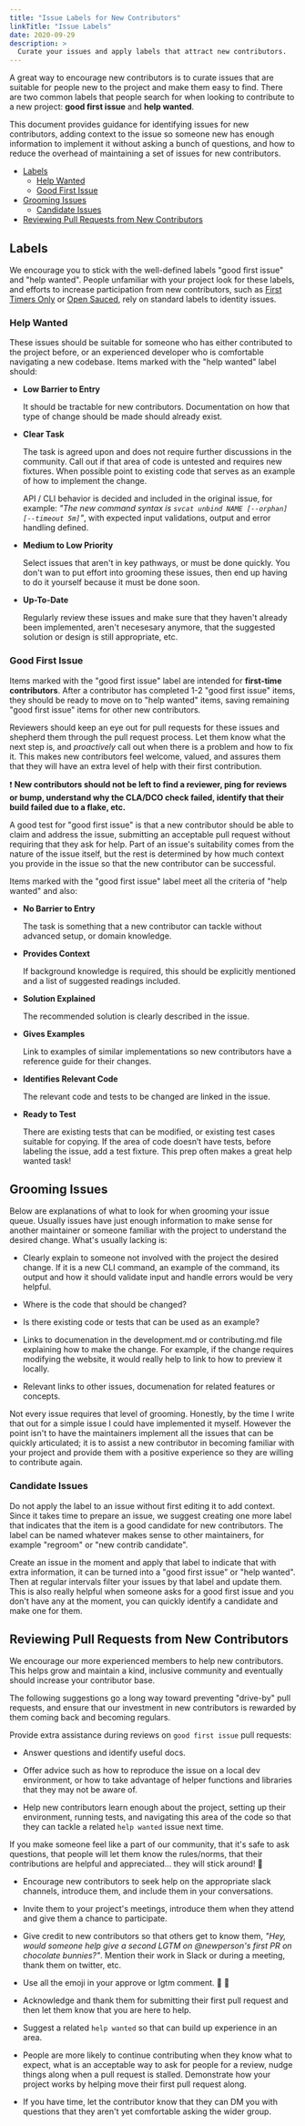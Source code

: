 ```yaml
---
title: "Issue Labels for New Contributors"
linkTitle: "Issue Labels"
date: 2020-09-29
description: >
  Curate your issues and apply labels that attract new contributors.
---
```


A great way to encourage new contributors is to curate issues that are suitable
for people new to the project and make them easy to find. There are two common
labels that people search for when looking to contribute to a new project:
**good first issue** and **help wanted**.

This document provides guidance for identifying issues for new contributors,
adding context to the issue so someone new has enough information to implement
it without asking a bunch of questions, and how to reduce the overhead of
maintaining a set of issues for new contributors.

* [Labels](#labels)
  * [Help Wanted](#help-wanted)
  * [Good First Issue](#good-first-issue)
* [Grooming Issues](#grooming-issues)
  * [Candidate Issues](#candidate-issues)
* [Reviewing Pull Requests from New Contributors](#reviewing-pull-requests-from-new-contributors)

## Labels

We encourage you to stick with the well-defined labels "good first issue" and
"help wanted". People unfamiliar with your project look for these labels, and
efforts to increase participation from new contributors, such as [First Timers
Only] or [Open Sauced], rely on standard labels to identity issues.

### Help Wanted

These issues should be suitable for someone who has either contributed to the project
before, or an experienced developer who is comfortable navigating a new codebase. Items
marked with the "help wanted" label should:

- **Low Barrier to Entry**

  It should be tractable for new contributors. Documentation on how that type of
  change should be made should already exist.

- **Clear Task**

  The task is agreed upon and does not require further discussions in the
  community. Call out if that area of code is untested and requires new
  fixtures. When possible point to existing code that serves as an example
  of how to implement the change.

  API / CLI behavior is decided and included in the original issue, for example:
  _"The new command syntax is `svcat unbind NAME [--orphan] [--timeout 5m]`"_,
  with expected input validations, output and error handling defined.

- **Medium to Low Priority**

  Select issues that aren't in key pathways, or must be done quickly. You don't
  wan to put effort into grooming these issues, then end up having to do it
  yourself because it must be done soon.

- **Up-To-Date**

  Regularly review these issues and make sure that they haven't already been
  implemented, aren't necesesary anymore, that the suggested solution or design
  is still appropriate, etc.

### Good First Issue

Items marked with the "good first issue" label are intended for **first-time
contributors**. After a contributor has completed 1-2 "good first issue" items,
they should be ready to move on to "help wanted" items, saving remaining "good
first issue" items for other new contributors.

Reviewers should keep an eye out for pull requests for these issues and shepherd
them through the pull request process. Let them know what the next step is, and
_proactively_ call out when there is a problem and how to fix it. This makes new
contributors feel welcome, valued, and assures them that they will have an extra
level of help with their first contribution.

❗️ **New contributors should not be left to find a reviewer, ping for reviews or
bump, understand why the CLA/DCO check failed, identify that their build failed
due to a flake, etc.**

A good test for "good first issue" is that a new contributor should be able to
claim and address the issue, submitting an acceptable pull request without
requiring that they ask for help. Part of an issue's suitability comes from the
nature of the issue itself, but the rest is determined by how much context you
provide in the issue so that the new contributor can be successful.

Items marked with the "good first issue" label meet all the criteria of "help
wanted" and also:

- **No Barrier to Entry**

  The task is something that a new contributor can tackle without advanced
  setup, or domain knowledge.

- **Provides Context**

  If background knowledge is required, this should be explicitly mentioned and a
  list of suggested readings included.

- **Solution Explained**

  The recommended solution is clearly described in the issue.

- **Gives Examples**

  Link to examples of similar implementations so new contributors have a
  reference guide for their changes.

- **Identifies Relevant Code**

  The relevant code and tests to be changed are linked in the issue.

- **Ready to Test**

  There are existing tests that can be modified, or existing test cases suitable
  for copying. If the area of code doesn’t have tests, before labeling the
  issue, add a test fixture. This prep often makes a great help wanted task!


## Grooming Issues

Below are explanations of what to look for when grooming your issue queue.
Usually issues have just enough information to make sense for another maintainer
or someone familiar with the project to understand the desired change. What's
usually lacking is:

* Clearly explain to someone not involved with the project the desired change.
  If it is a new CLI command, an example of the command, its output and how it
  should validate input and handle errors would be very helpful.

* Where is the code that should be changed?

* Is there existing code or tests that can be used as an example?

* Links to documenation in the development.md or contributing.md file explaining
  how to make the change. For example, if the change requires modifying the
  website, it would really help to link to how to preview it locally.

* Relevant links to other issues, documenation for related features or concepts.

Not every issue requires that level of grooming. Honestly, by the time I write
that out for a simple issue I could have implemented it myself. However the
point isn't to have the maintainers implement all the issues that can be quickly
articulated; it is to assist a new contributor in becoming familiar with your
project and provide them with a positive experience so they are willing to
contribute again.

### Candidate Issues

Do not apply the label to an issue without first editing it to add context.
Since it takes time to prepare an issue, we suggest creating one more label that
indicates that the item is a good candidate for new contributors. The label can
be named whatever makes sense to other maintainers, for example "regroom" or
"new contrib candidate".

Create an issue in the moment and apply that label to indicate that with extra
information, it can be turned into a "good first issue" or "help wanted". Then
at regular intervals filter your issues by that label and update them. This is
also really helpful when someone asks for a good first issue and you don't have
any at the moment, you can quickly identify a candidate and make one for them.

## Reviewing Pull Requests from New Contributors

We encourage our more experienced members to help new contributors. This helps
grow and maintain a kind, inclusive community and eventually should increase
your contributor base.

The following suggestions go a long way toward preventing "drive-by" pull
requests, and ensure that our investment in new contributors is rewarded by them
coming back and becoming regulars.

Provide extra assistance during reviews on `good first issue` pull requests:
- Answer questions and identify useful docs.

- Offer advice such as how to reproduce the issue on a local dev environment,
  or how to take advantage of helper functions and libraries that they may 
  not be aware of.

- Help new contributors learn enough about the project, setting up their
  environment, running tests, and navigating this area of the code so that they
  can tackle a related `help wanted` issue next time.

If you make someone feel like a part of our community, that it's safe to ask
questions, that people will let them know the rules/norms, that their
contributions are helpful and appreciated... they will stick around! 🌈

- Encourage new contributors to seek help on the appropriate slack channels,
  introduce them, and include them in your conversations.

- Invite them to your project's meetings, introduce them when they attend and
  give them a chance to participate.

- Give credit to new contributors so that others get to know them, _"Hey, would
  someone help give a second LGTM on @newperson's first PR on chocolate
  bunnies?"_. Mention their work in Slack or during a meeting, thank them on
  twitter, etc.

- Use all the emoji in your approve or lgtm comment. 💖 🚀

- Acknowledge and thank them for submitting their first pull request and then
  let them know that you are here to help.

- Suggest a related `help wanted` so that can build up experience in an area.

- People are more likely to continue contributing when they know what to expect,
  what is an acceptable way to ask for people for a review, nudge things along
  when a pull request is stalled. Demonstrate how your project works by helping
  move their first pull request along.

- If you have time, let the contributor know that they can DM you with questions
  that they aren't yet comfortable asking the wider group.

[First Timers Only]: https://www.firsttimersonly.com/
[Open Sauced]: https://opensauced.pizza/
